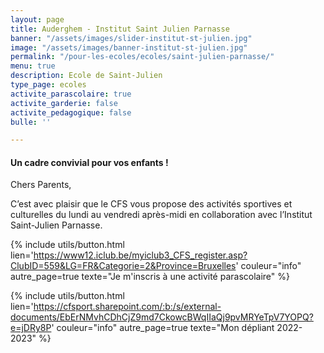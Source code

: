 ```yaml
---
layout: page
title: Auderghem - Institut Saint Julien Parnasse
banner: "/assets/images/slider-institut-st-julien.jpg"
image: "/assets/images/banner-institut-st-julien.jpg"
permalink: "/pour-les-ecoles/ecoles/saint-julien-parnasse/"
menu: true
description: Ecole de Saint-Julien
type_page: ecoles
activite_parascolaire: true
activite_garderie: false
activite_pedagogique: false
bulle: ''

---
```

#### **Un cadre convivial pour vos enfants !**

Chers Parents,

C’est avec plaisir que le CFS vous propose des activités sportives et culturelles du lundi au vendredi après-midi en collaboration avec l’Institut Saint-Julien Parnasse.

{% include utils/button.html  
lien='https://www12.iclub.be/myiclub3_CFS_register.asp?ClubID=559&LG=FR&Categorie=2&Province=Bruxelles' couleur="info" autre_page=true texte="Je m'inscris à une activité parascolaire" %}

{% include utils/button.html lien='https://cfsport.sharepoint.com/:b:/s/external-documents/EbErNMvhCDhCjZ9md7CkowcBWqIIaQj9pvMRYeTpV7YOPQ?e=jDRy8P' couleur="info" autre_page=true texte="Mon dépliant 2022-2023" %}